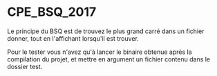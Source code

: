 # CPE_BSQ_2017

Le principe du BSQ est de trouvez le plus grand carré dans un fichier donner, tout en l'affichant lorsqu'il est trouver.

Pour le tester vous n'avez qu'à lancer le binaire obtenue après la compilation du projet, et mettre en argument un fichier contenu dans le dossier test.